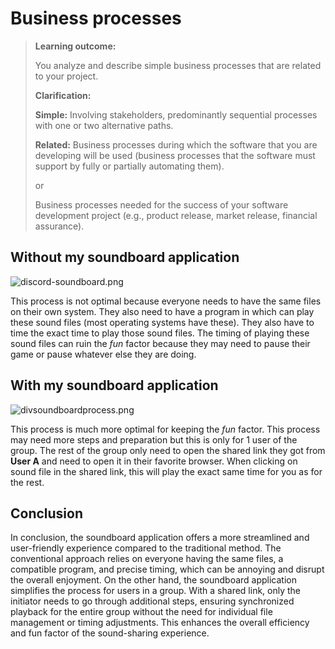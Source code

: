 # Business processes

>**Learning outcome:**
>
>You analyze and describe simple business processes that are related to your project.
>
>**Clarification:**
>
>**Simple:** Involving stakeholders, predominantly sequential processes with one or two alternative paths.
>
>**Related:** Business processes during which the software that you are developing will be used (business processes that the software must support by fully or partially automating them).
>
>or
>
>Business processes needed for the success of your software development project (e.g., product release, market release, financial assurance).


## Without my soundboard application

![discord-soundboard.png](discord-soundboard.png)

This process is not optimal because everyone needs to have the same files on their own system. They also need to have a program in which can play these sound files (most operating systems have these). They also have to time the exact time to play those sound files. The timing of playing these sound files can ruin the _fun_ factor because they may need to pause their game or pause whatever else they are doing.


## With my soundboard application

![divsoundboardprocess.png](divsoundboardprocess.png)

This process is much more optimal for keeping the _fun_ factor. This process may need more steps and preparation but this is only for 1 user of the group. The rest of the group only need to open the shared link they got from **User A** and need to open it in their favorite browser. When clicking on sound file in the shared link, this will play the exact same time for you as for the rest.

## Conclusion

In conclusion, the soundboard application offers a more streamlined and user-friendly experience compared to the traditional method. The conventional approach relies on everyone having the same files, a compatible program, and precise timing, which can be annoying and disrupt the overall enjoyment. On the other hand, the soundboard application simplifies the process for users in a group. With a shared link, only the initiator needs to go through additional steps, ensuring synchronized playback for the entire group without the need for individual file management or timing adjustments. This enhances the overall efficiency and fun factor of the sound-sharing experience.